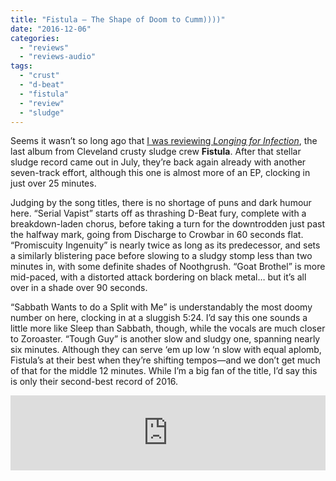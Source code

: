 ```yaml
---
title: "Fistula – The Shape of Doom to Cumm))))"
date: "2016-12-06"
categories: 
  - "reviews"
  - "reviews-audio"
tags: 
  - "crust"
  - "d-beat"
  - "fistula"
  - "review"
  - "sludge"
---
```


Seems it wasn’t so long ago that [I was reviewing _Longing for Infection_](https://hellbound.ca/2016/07/fistula-longing-infection/), the last album from Cleveland crusty sludge crew **Fistula**. After that stellar sludge record came out in July, they’re back again already with another seven-track effort, although this one is almost more of an EP, clocking in just over 25 minutes.

Judging by the song titles, there is no shortage of puns and dark humour here. “Serial Vapist” starts off as thrashing D-Beat fury, complete with a breakdown-laden chorus, before taking a turn for the downtrodden just past the halfway mark, going from Discharge to Crowbar in 60 seconds flat. “Promiscuity Ingenuity” is nearly twice as long as its predecessor, and sets a similarly blistering pace before slowing to a sludgy stomp less than two minutes in, with some definite shades of Noothgrush. “Goat Brothel” is more mid-paced, with a distorted attack bordering on black metal… but it’s all over in a shade over 90 seconds.

“Sabbath Wants to do a Split with Me” is understandably the most doomy number on here, clocking in at a sluggish 5:24. I’d say this one sounds a little more like Sleep than Sabbath, though, while the vocals are much closer to Zoroaster. “Tough Guy” is another slow and sludgy one, spanning nearly six minutes. Although they can serve ‘em up low ‘n slow with equal aplomb, Fistula’s at their best when they’re shifting tempos—and we don’t get much of that for the middle 12 minutes. While I’m a big fan of the title, I’d say this is only their second-best record of 2016.

<iframe style="border: 0; width: 100%; height: 120px;" src="https://bandcamp.com/EmbeddedPlayer/album=355846357/size=large/bgcol=ffffff/linkcol=0687f5/tracklist=false/artwork=small/transparent=true/" width="300" height="150" seamless=""><a href="http://patacrecords.bandcamp.com/album/the-shape-of-doom-to-cumm">The Shape Of Doom To Cumm))) by Fistula</a></iframe>
